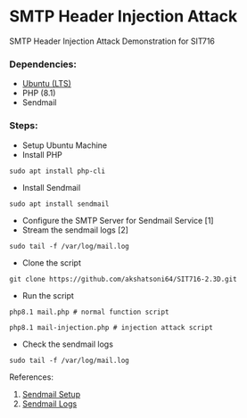 # SMTP Header Injection Attack
SMTP Header Injection Attack Demonstration for SIT716

### Dependencies:
- [Ubuntu (LTS)](https://ubuntu.com/download/desktop)
- PHP (8.1)
- Sendmail

### Steps:
- Setup Ubuntu Machine
- Install PHP
```
sudo apt install php-cli
```
- Install Sendmail
```
sudo apt install sendmail
```
- Configure the SMTP Server for Sendmail Service [1]
- Stream the sendmail logs [2]
```
sudo tail -f /var/log/mail.log
```
- Clone the script
```
git clone https://github.com/akshatsoni64/SIT716-2.3D.git
```
- Run the script
```
php8.1 mail.php # normal function script
```
```
php8.1 mail-injection.php # injection attack script
```
- Check the sendmail logs
```
sudo tail -f /var/log/mail.log
```

References:
1. [Sendmail Setup](https://www.cloudbooklet.com/how-to-install-and-setup-sendmail-on-ubuntu/)
2. [Sendmail Logs](https://serverfault.com/a/154213)
